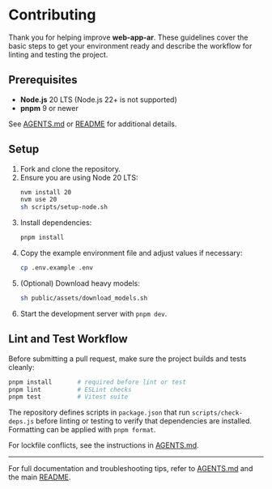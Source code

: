 # Contributing

Thank you for helping improve **web-app-ar**. These guidelines cover the basic steps to get your environment ready and describe the workflow for linting and testing the project.

## Prerequisites

- **Node.js** 20 LTS (Node.js 22+ is not supported)
- **pnpm** 9 or newer

See [AGENTS.md](./AGENTS.md) or [README](./README.md) for additional details.

## Setup

1. Fork and clone the repository.
2. Ensure you are using Node 20 LTS:
   ```bash
   nvm install 20
   nvm use 20
   sh scripts/setup-node.sh
   ```
3. Install dependencies:
   ```bash
   pnpm install
   ```
4. Copy the example environment file and adjust values if necessary:
   ```bash
   cp .env.example .env
   ```
5. (Optional) Download heavy models:
   ```bash
   sh public/assets/download_models.sh
   ```
6. Start the development server with `pnpm dev`.

## Lint and Test Workflow

Before submitting a pull request, make sure the project builds and tests cleanly:

```bash
pnpm install       # required before lint or test
pnpm lint          # ESLint checks
pnpm test          # Vitest suite
```

The repository defines scripts in `package.json` that run `scripts/check-deps.js` before linting or testing to verify that dependencies are installed. Formatting can be applied with `pnpm format`.

For lockfile conflicts, see the instructions in [AGENTS.md](./AGENTS.md).

---

For full documentation and troubleshooting tips, refer to [AGENTS.md](./AGENTS.md) and the main [README](./README.md).
